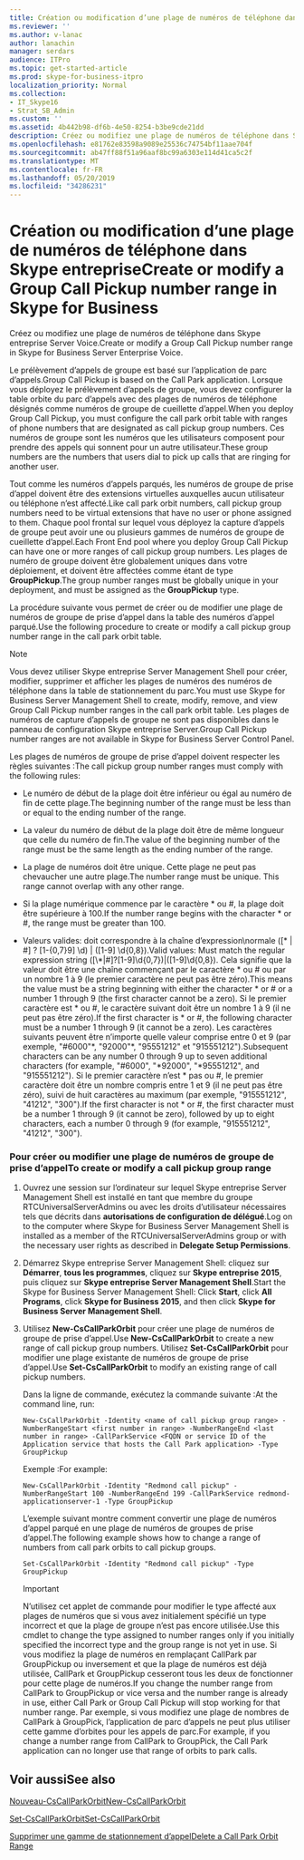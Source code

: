 ```yaml
---
title: Création ou modification d’une plage de numéros de téléphone dans Skype entreprise
ms.reviewer: ''
ms.author: v-lanac
author: lanachin
manager: serdars
audience: ITPro
ms.topic: get-started-article
ms.prod: skype-for-business-itpro
localization_priority: Normal
ms.collection:
- IT_Skype16
- Strat_SB_Admin
ms.custom: ''
ms.assetid: 4b442b98-df6b-4e50-8254-b3be9cde21dd
description: Créez ou modifiez une plage de numéros de téléphone dans Skype entreprise Server Voice.
ms.openlocfilehash: e81762e83598a9089e25536c74754bf11aae704f
ms.sourcegitcommit: ab47ff88f51a96aaf8bc99a6303e114d41ca5c2f
ms.translationtype: MT
ms.contentlocale: fr-FR
ms.lasthandoff: 05/20/2019
ms.locfileid: "34286231"
---
```

# <a name="create-or-modify-a-group-call-pickup-number-range-in-skype-for-business"></a><span data-ttu-id="7a80d-103">Création ou modification d’une plage de numéros de téléphone dans Skype entreprise</span><span class="sxs-lookup"><span data-stu-id="7a80d-103">Create or modify a Group Call Pickup number range in Skype for Business</span></span>

<span data-ttu-id="7a80d-104">Créez ou modifiez une plage de numéros de téléphone dans Skype entreprise Server Voice.</span><span class="sxs-lookup"><span data-stu-id="7a80d-104">Create or modify a Group Call Pickup number range in Skype for Business Server Enterprise Voice.</span></span>

<span data-ttu-id="7a80d-105">Le prélèvement d’appels de groupe est basé sur l’application de parc d’appels.</span><span class="sxs-lookup"><span data-stu-id="7a80d-105">Group Call Pickup is based on the Call Park application.</span></span> <span data-ttu-id="7a80d-106">Lorsque vous déployez le prélèvement d’appels de groupe, vous devez configurer la table orbite du parc d’appels avec des plages de numéros de téléphone désignés comme numéros de groupe de cueillette d’appel.</span><span class="sxs-lookup"><span data-stu-id="7a80d-106">When you deploy Group Call Pickup, you must configure the call park orbit table with ranges of phone numbers that are designated as call pickup group numbers.</span></span> <span data-ttu-id="7a80d-107">Ces numéros de groupe sont les numéros que les utilisateurs composent pour prendre des appels qui sonnent pour un autre utilisateur.</span><span class="sxs-lookup"><span data-stu-id="7a80d-107">These group numbers are the numbers that users dial to pick up calls that are ringing for another user.</span></span>

<span data-ttu-id="7a80d-108">Tout comme les numéros d’appels parqués, les numéros de groupe de prise d’appel doivent être des extensions virtuelles auxquelles aucun utilisateur ou téléphone n’est affecté.</span><span class="sxs-lookup"><span data-stu-id="7a80d-108">Like call park orbit numbers, call pickup group numbers need to be virtual extensions that have no user or phone assigned to them.</span></span> <span data-ttu-id="7a80d-109">Chaque pool frontal sur lequel vous déployez la capture d’appels de groupe peut avoir une ou plusieurs gammes de numéros de groupe de cueillette d’appel.</span><span class="sxs-lookup"><span data-stu-id="7a80d-109">Each Front End pool where you deploy Group Call Pickup can have one or more ranges of call pickup group numbers.</span></span> <span data-ttu-id="7a80d-110">Les plages de numéro de groupe doivent être globalement uniques dans votre déploiement, et doivent être affectées comme étant de type **GroupPickup**.</span><span class="sxs-lookup"><span data-stu-id="7a80d-110">The group number ranges must be globally unique in your deployment, and must be assigned as the **GroupPickup** type.</span></span>

<span data-ttu-id="7a80d-111">La procédure suivante vous permet de créer ou de modifier une plage de numéros de groupe de prise d’appel dans la table des numéros d’appel parqué.</span><span class="sxs-lookup"><span data-stu-id="7a80d-111">Use the following procedure to create or modify a call pickup group number range in the call park orbit table.</span></span>

> [!NOTE]
> <span data-ttu-id="7a80d-112">Vous devez utiliser Skype entreprise Server Management Shell pour créer, modifier, supprimer et afficher les plages de numéros des numéros de téléphone dans la table de stationnement du parc.</span><span class="sxs-lookup"><span data-stu-id="7a80d-112">You must use Skype for Business Server Management Shell to create, modify, remove, and view Group Call Pickup number ranges in the call park orbit table.</span></span> <span data-ttu-id="7a80d-113">Les plages de numéros de capture d’appels de groupe ne sont pas disponibles dans le panneau de configuration Skype entreprise Server.</span><span class="sxs-lookup"><span data-stu-id="7a80d-113">Group Call Pickup number ranges are not available in Skype for Business Server Control Panel.</span></span>

<span data-ttu-id="7a80d-114">Les plages de numéros de groupe de prise d’appel doivent respecter les règles suivantes :</span><span class="sxs-lookup"><span data-stu-id="7a80d-114">The call pickup group number ranges must comply with the following rules:</span></span>

- <span data-ttu-id="7a80d-115">Le numéro de début de la plage doit être inférieur ou égal au numéro de fin de cette plage.</span><span class="sxs-lookup"><span data-stu-id="7a80d-115">The beginning number of the range must be less than or equal to the ending number of the range.</span></span>

- <span data-ttu-id="7a80d-116">La valeur du numéro de début de la plage doit être de même longueur que celle du numéro de fin.</span><span class="sxs-lookup"><span data-stu-id="7a80d-116">The value of the beginning number of the range must be the same length as the ending number of the range.</span></span>

- <span data-ttu-id="7a80d-p104">La plage de numéros doit être unique. Cette plage ne peut pas chevaucher une autre plage.</span><span class="sxs-lookup"><span data-stu-id="7a80d-p104">The number range must be unique. This range cannot overlap with any other range.</span></span>

- <span data-ttu-id="7a80d-119">Si la plage numérique commence par le caractère \* ou #, la plage doit être supérieure à 100.</span><span class="sxs-lookup"><span data-stu-id="7a80d-119">If the number range begins with the character \* or #, the range must be greater than 100.</span></span>

- <span data-ttu-id="7a80d-120">Valeurs valides: doit correspondre à la chaîne d’expression\\normale ([\* | #] ? [1-{0,7}9] \d) | ([1-9] \d{0,8}).</span><span class="sxs-lookup"><span data-stu-id="7a80d-120">Valid values: Must match the regular expression string ([\\*|#]?[1-9]\d{0,7})|([1-9]\d{0,8}).</span></span> <span data-ttu-id="7a80d-121">Cela signifie que la valeur doit être une chaîne commençant par le caractère \* ou # ou par un nombre 1 à 9 (le premier caractère ne peut pas être zéro).</span><span class="sxs-lookup"><span data-stu-id="7a80d-121">This means the value must be a string beginning with either the character \* or # or a number 1 through 9 (the first character cannot be a zero).</span></span> <span data-ttu-id="7a80d-122">Si le premier caractère est \* ou #, le caractère suivant doit être un nombre 1 à 9 (il ne peut pas être zéro).</span><span class="sxs-lookup"><span data-stu-id="7a80d-122">If the first character is \* or #, the following character must be a number 1 through 9 (it cannot be a zero).</span></span> <span data-ttu-id="7a80d-123">Les caractères suivants peuvent être n’importe quelle valeur comprise entre 0 et 9 (par exemple, "#6000"\*, "92000"\*, "95551212" et "915551212").</span><span class="sxs-lookup"><span data-stu-id="7a80d-123">Subsequent characters can be any number 0 through 9 up to seven additional characters (for example, "#6000", "\*92000", "\*95551212", and "915551212").</span></span> <span data-ttu-id="7a80d-124">Si le premier caractère n’est \* pas ou #, le premier caractère doit être un nombre compris entre 1 et 9 (il ne peut pas être zéro), suivi de huit caractères au maximum (par exemple, "915551212", "41212", "300").</span><span class="sxs-lookup"><span data-stu-id="7a80d-124">If the first character is not \* or #, the first character must be a number 1 through 9 (it cannot be zero), followed by up to eight characters, each a number 0 through 9 (for example, "915551212", "41212", "300").</span></span>

### <a name="to-create-or-modify-a-call-pickup-group-range"></a><span data-ttu-id="7a80d-125">Pour créer ou modifier une plage de numéros de groupe de prise d’appel</span><span class="sxs-lookup"><span data-stu-id="7a80d-125">To create or modify a call pickup group range</span></span>

1. <span data-ttu-id="7a80d-126">Ouvrez une session sur l’ordinateur sur lequel Skype entreprise Server Management Shell est installé en tant que membre du groupe RTCUniversalServerAdmins ou avec les droits d’utilisateur nécessaires tels que décrits dans **autorisations de configuration de délégué**.</span><span class="sxs-lookup"><span data-stu-id="7a80d-126">Log on to the computer where Skype for Business Server Management Shell is installed as a member of the RTCUniversalServerAdmins group or with the necessary user rights as described in **Delegate Setup Permissions**.</span></span>

2. <span data-ttu-id="7a80d-127">Démarrez Skype entreprise Server Management Shell: cliquez sur **Démarrer**, **tous les programmes**, cliquez sur **Skype entreprise 2015**, puis cliquez sur **Skype entreprise Server Management Shell**.</span><span class="sxs-lookup"><span data-stu-id="7a80d-127">Start the Skype for Business Server Management Shell: Click **Start**, click **All Programs**, click **Skype for Business 2015**, and then click **Skype for Business Server Management Shell**.</span></span>

3. <span data-ttu-id="7a80d-128">Utilisez **New-CsCallParkOrbit** pour créer une plage de numéros de groupe de prise d’appel.</span><span class="sxs-lookup"><span data-stu-id="7a80d-128">Use **New-CsCallParkOrbit** to create a new range of call pickup group numbers.</span></span> <span data-ttu-id="7a80d-129">Utilisez **Set-CsCallParkOrbit** pour modifier une plage existante de numéros de groupe de prise d’appel.</span><span class="sxs-lookup"><span data-stu-id="7a80d-129">Use **Set-CsCallParkOrbit** to modify an existing range of call pickup numbers.</span></span>

    <span data-ttu-id="7a80d-130">Dans la ligne de commande, exécutez la commande suivante :</span><span class="sxs-lookup"><span data-stu-id="7a80d-130">At the command line, run:</span></span>

   ```
   New-CsCallParkOrbit -Identity <name of call pickup group range> -NumberRangeStart <first number in range> -NumberRangeEnd <last number in range> -CallParkService <FQDN or service ID of the Application service that hosts the Call Park application> -Type GroupPickup
   ```

    <span data-ttu-id="7a80d-131">Exemple :</span><span class="sxs-lookup"><span data-stu-id="7a80d-131">For example:</span></span>

   ```
   New-CsCallParkOrbit -Identity "Redmond call pickup" -NumberRangeStart 100 -NumberRangeEnd 199 -CallParkService redmond-applicationserver-1 -Type GroupPickup
   ```

    <span data-ttu-id="7a80d-132">L’exemple suivant montre comment convertir une plage de numéros d’appel parqué en une plage de numéros de groupes de prise d’appel.</span><span class="sxs-lookup"><span data-stu-id="7a80d-132">The following example shows how to change a range of numbers from call park orbits to call pickup groups.</span></span>

   ```
   Set-CsCallParkOrbit -Identity "Redmond call pickup" -Type GroupPickup
   ```

    > [!IMPORTANT]
    > <span data-ttu-id="7a80d-133">N’utilisez cet applet de commande pour modifier le type affecté aux plages de numéros que si vous avez initialement spécifié un type incorrect et que la plage de groupe n’est pas encore utilisée.</span><span class="sxs-lookup"><span data-stu-id="7a80d-133">Use this cmdlet to change the type assigned to number ranges only if you initially specified the incorrect type and the group range is not yet in use.</span></span> <span data-ttu-id="7a80d-134">Si vous modifiez la plage de numéros en remplaçant CallPark par GroupPickup ou inversement et que la plage de numéros est déjà utilisée, CallPark et GroupPickup cesseront tous les deux de fonctionner pour cette plage de numéros.</span><span class="sxs-lookup"><span data-stu-id="7a80d-134">If you change the number range from CallPark to GroupPickup or vice versa and the number range is already in use, either Call Park or Group Call Pickup will stop working for that number range.</span></span> <span data-ttu-id="7a80d-135">Par exemple, si vous modifiez une plage de nombres de CallPark à GroupPick, l’application de parc d’appels ne peut plus utiliser cette gamme d’orbites pour les appels de parc.</span><span class="sxs-lookup"><span data-stu-id="7a80d-135">For example, if you change a number range from CallPark to GroupPick, the Call Park application can no longer use that range of orbits to park calls.</span></span>

## <a name="see-also"></a><span data-ttu-id="7a80d-136">Voir aussi</span><span class="sxs-lookup"><span data-stu-id="7a80d-136">See also</span></span>

[<span data-ttu-id="7a80d-137">Nouveau-CsCallParkOrbit</span><span class="sxs-lookup"><span data-stu-id="7a80d-137">New-CsCallParkOrbit</span></span>](https://docs.microsoft.com/powershell/module/skype/new-cscallparkorbit?view=skype-ps)

[<span data-ttu-id="7a80d-138">Set-CsCallParkOrbit</span><span class="sxs-lookup"><span data-stu-id="7a80d-138">Set-CsCallParkOrbit</span></span>](https://docs.microsoft.com/powershell/module/skype/set-cscallparkorbit?view=skype-ps)

[<span data-ttu-id="7a80d-139">Supprimer une gamme de stationnement d’appel</span><span class="sxs-lookup"><span data-stu-id="7a80d-139">Delete a Call Park Orbit Range</span></span>](https://technet.microsoft.com/library/85e9f916-062d-450d-ac0a-aeaefc0f7cdc.aspx)
